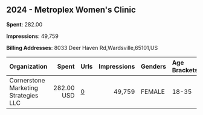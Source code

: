 ## 2024 - Metroplex Women's Clinic 
**Spent**: 282.00

**Impressions**: 49,759

**Billing Addresses**: 8033 Deer Haven Rd,Wardsville,65101,US

|Organization|Spent|Urls|Impressions|Genders|Age Brackets|Country Codes|
|:---|---:|:---|---:|:---|:---|:---|
|Cornerstone Marketing Strategies  LLC|282.00 USD|[0](https://www.snap.com/political-ads/asset/4f157bfad5e575061cb18edd01c90c38803068035d44e710cb7974a092147b25?mediaType=mp4)|49,759|FEMALE|18-35|united states|
